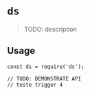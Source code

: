 # `ds`

> TODO: description

## Usage

```
const ds = require('ds');

// TODO: DEMONSTRATE API
// teste trigger 4
```
